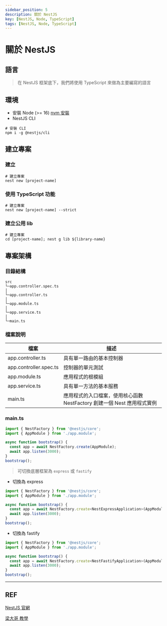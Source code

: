 ```yaml
---
sidebar_position: 5
description: 關於 NestJS
key: [NestJS, Node, TypeScript]
tags: [NestJS, Node, TypeScript]
---
```


# 關於 NestJS

## 語言

> 在 NestJS 框架底下，我們將使用 TypeScript 來做為主要編寫的語言

## 環境

- 安裝 Node (>= 16) [nvm 安裝](https://blog.lychicken.com/docs/daylilyTool/toolNode/setNvm)
- NestJS CLI

```shell
# 安裝 CLI
npm i -g @nestjs/cli
```

## 建立專案

### 建立

```shell
# 建立專案
nest new [project-name]
```

### 使用 TypeScript 功能

```shell
# 建立專案
nest new [project-name] --strict
```

### 建立公用 lib

```shell
# 建立專案
cd [project-name]; nest g lib ${library-name} 
```

## 專案架構

### 目錄結構

```text
src
└─app.controller.spec.ts
│
└─app.controller.ts
│
└─app.module.ts
│
└─app.service.ts
│
└─main.ts
```

### 檔案說明

| 檔案               | 描述                                                     |
|----------------------|----------------------------------------------------------|
| app.controller.ts    | 具有單一路由的基本控制器                                |
| app.controller.spec.ts | 控制器的單元測試                                    |
| app.module.ts        | 應用程式的根模組                                       |
| app.service.ts       | 具有單一方法的基本服務                                  |
| main.ts              | 應用程式的入口檔案，使用核心函數 NestFactory 創建一個 Nest 應用程式實例 |

### main.ts

```js
import { NestFactory } from '@nestjs/core';
import { AppModule } from './app.module';

async function bootstrap() {
  const app = await NestFactory.create(AppModule);
  await app.listen(3000);
}
bootstrap();
```

> 可切換底層框架為 `express` 或 `fastify`

- 切換為 express

```js {5}
import { NestFactory } from '@nestjs/core';
import { AppModule } from './app.module';

async function bootstrap() {
  const app = await NestFactory.create<NestExpressApplication>(AppModule);
  await app.listen(3000);
}
bootstrap();
```

- 切換為 fastify

```js {5}
import { NestFactory } from '@nestjs/core';
import { AppModule } from './app.module';

async function bootstrap() {
  const app = await NestFactory.create<NestFastifyApplication>(AppModule);
  await app.listen(3000);
}
bootstrap();
```

---

## REF

[NestJS 官網](https://docs.nestjs.com/first-steps)

[梁大哥 教學](https://hackmd.io/@JgGTFI_BRjyUv6YuG1bmUQ/B1ZKISX_n/%2FJ0qGnxwLSW-f8ZsGvGjAag)
